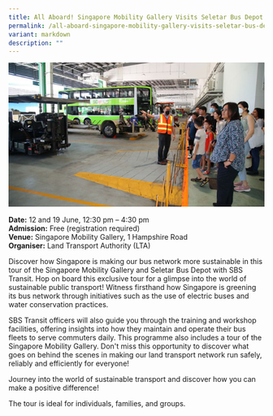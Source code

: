 ```yaml
---
title: All Aboard! Singapore Mobility Gallery Visits Seletar Bus Depot
permalink: /all-aboard-singapore-mobility-gallery-visits-seletar-bus-depot/
variant: markdown
description: ""
---
```

![A tour conducted by LTA. ](/images/Tours/lta_singapore_mobility_gallery.jpg)

**Date:** 12 and 19 June, 12:30 pm – 4:30 pm<br>
**Admission:** Free (registration required) <br>
**Venue:** Singapore Mobility Gallery, 1 Hampshire Road<br>
**Organiser:** Land Transport Authority (LTA)<br>

Discover how Singapore is making our bus network more sustainable in this tour of the Singapore Mobility Gallery and Seletar Bus Depot with SBS Transit. Hop on board this exclusive tour for a glimpse into the world of sustainable public transport! Witness firsthand how Singapore is greening its bus network through initiatives such as the use of electric buses and water conservation practices.

SBS Transit officers will also guide you through the training and workshop facilities, offering insights into how they maintain and operate their bus fleets to serve commuters daily. This programme also includes a tour of the Singapore Mobility Gallery. Don't miss this opportunity to discover what goes on behind the scenes in making our land transport network run
safely, reliably and efficiently for everyone!

Journey into the world of sustainable transport and discover how you can make a positive difference!

The tour is ideal for individuals, families, and groups.

<a class="btn-link" target="_blank" href="https://go.gov.sg/smg-events/">
  <img src="/images/gogreensg_website-32.png">
</a>

<style>
  .btn-link {
    display: none;
  }
  a.btn-link[target="_blank"]:after {
  display: none;
}
  .btn-link > img {
    width: 100%;
  }
</style>
